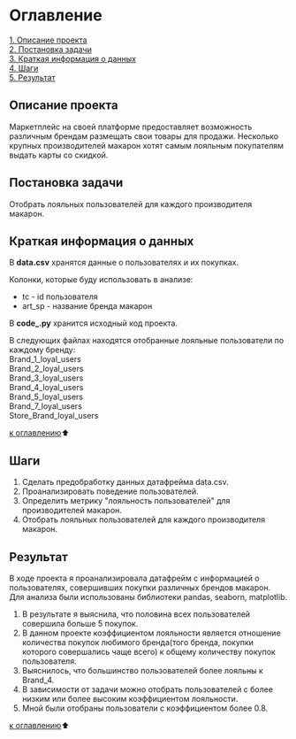 # <a id="table_of_contents">Оглавление</a>
[1. Описание проекта](#описание-проекта)  
[2. Постановка задачи](#постановка-задачи)  
[3. Краткая информация о данных](#краткая-информация-о-данных)  
[4. Шаги](#шаги)  
[5. Результат](#результат)  

## Описание проекта

Маркетплейс на своей платформе предоставляет возможность различным брендам размещать свои товары для продажи. Несколько крупных производителей макарон хотят самым лояльным покупателям выдать карты со скидкой.

## Постановка задачи

Отобрать лояльных пользователей для каждого производителя макарон.  

## Краткая информация о данных

В **data.csv** хранятся  данные о пользователях  и их покупках.

Колонки, которые буду использовать в анализе:

* tc - id пользователя
* art_sp - название бренда макарон  
 
В **code_.py** хранится исходный код проекта.

В следующих файлах находятся отобранные лояльные пользователи по каждому бренду:  
Brand_1_loyal_users  
Brand_2_loyal_users  
Brand_3_loyal_users  
Brand_4_loyal_users  
Brand_5_loyal_users  
Brand_7_loyal_users  
Store_Brand_loyal_users

[к оглавлению](#table_of_contents):arrow_up:

## Шаги

1. Сделать предобработку данных датафрейма data.csv.
2. Проанализировать поведение пользователей.
3. Определить метрику "лояльность пользователей" для производителей макарон.
4. Отобрать лояльных пользователей для каждого производителя макарон.  

## Результат
В ходе проекта я проанализировала датафрейм с информацией о пользователях, совершивших покупки различных брендов макарон.    
Для анализа были использованы библиотеки pandas, seaborn, matplotlib.

1. В результате я выяснила, что половина всех пользователей совершила больше 5 покупок.   
2. В данном проекте коэффициентом лояльности является отношение количества покупок любимого бренда(того бренда, покупки которого совершались чаще всего) к общему количеству покупок пользователя.  
3. Выяснилось, что большинство пользователей более лояльны к Brand_4.  
4. В зависимости от задачи можно отобрать пользователей с более низким или более высоким коэффициентом лояльности.   
5. Мной были отобраны пользователи с коэффициентом более 0.8.
 
[к оглавлению](#table_of_contents):arrow_up: